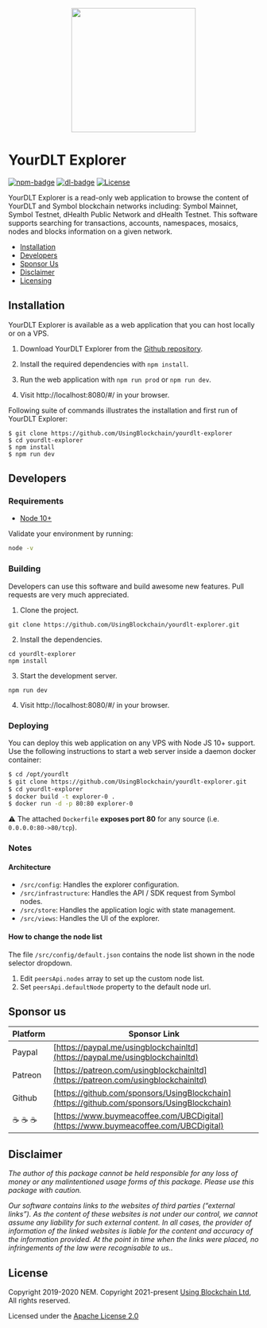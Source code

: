 
<p align="center"><img src="https://yourdlt.tools/logo-yourdlt-192x192.png" width="250"></p>

# YourDLT Explorer

[![npm-badge][npm-badge]][npm-url]
[![dl-badge][dl-badge]][npm-url]
[![License](https://img.shields.io/badge/License-Apache%202.0-blue.svg)](https://opensource.org/licenses/Apache-2.0)

YourDLT Explorer is a read-only web application to browse the content of YourDLT and Symbol blockchain networks including: Symbol Mainnet, Symbol Testnet, dHealth Public Network and dHealth Testnet.
This software supports searching for transactions, accounts, namespaces, mosaics, nodes and blocks information on a given network.

- [Installation](#installation)
- [Developers](#developers)
- [Sponsor Us](#sponsor-us)
- [Disclaimer](#disclaimer)
- [Licensing](#license)

## Installation

YourDLT Explorer is available as a web application that you can host locally or on a VPS.

1. Download YourDLT Explorer from the [Github repository][self].

2. Install the required dependencies with `npm install`.

3. Run the web application with `npm run prod` or `npm run dev`.

4. Visit http://localhost:8080/#/ in your browser.

Following suite of commands illustrates the installation and first run of YourDLT Explorer:

```
$ git clone https://github.com/UsingBlockchain/yourdlt-explorer
$ cd yourdlt-explorer
$ npm install
$ npm run dev
```

## Developers

### Requirements

- [Node 10+](https://www.digitalocean.com/community/tutorials/how-to-install-node-js-on-ubuntu-20-04)

Validate your environment by running:

```bash
node -v
```

### Building

Developers can use this software and build awesome new features. Pull requests are very much appreciated.

1. Clone the project.

```
git clone https://github.com/UsingBlockchain/yourdlt-explorer.git
```

2. Install the dependencies.
```
cd yourdlt-explorer
npm install 
```

3. Start the development server.

```
npm run dev 
```

4. Visit http://localhost:8080/#/ in your browser.

### Deploying

You can deploy this web application on any VPS with Node JS 10+ support. Use the following instructions to start a web server inside a daemon docker container:

```bash
$ cd /opt/yourdlt
$ git clone https://github.com/UsingBlockchain/yourdlt-explorer.git
$ cd yourdlt-explorer
$ docker build -t explorer-0 .
$ docker run -d -p 80:80 explorer-0
```

:warning: The attached `Dockerfile` **exposes port 80** for any source (i.e. `0.0.0.0:80->80/tcp`).

### Notes

#### Architecture

* `/src/config`: Handles the explorer configuration.
* `/src/infrastructure`: Handles the API / SDK request from Symbol nodes.
* `/src/store`: Handles the application logic with state management.
* `/src/views`: Handles the UI of the explorer.

#### How to change the node list

The file `/src/config/default.json` contains the node list shown in the node selector dropdown.

1. Edit `peersApi.nodes` array to set up the custom node list.
2. Set `peersApi.defaultNode` property to the default node url.

## Sponsor us

| Platform | Sponsor Link |
| --- | --- |
| Paypal | [https://paypal.me/usingblockchainltd](https://paypal.me/usingblockchainltd) |
| Patreon | [https://patreon.com/usingblockchainltd](https://patreon.com/usingblockchainltd) |
| Github | [https://github.com/sponsors/UsingBlockchain](https://github.com/sponsors/UsingBlockchain) |
| :coffee: :coffee: :coffee: | [https://www.buymeacoffee.com/UBCDigital](https://www.buymeacoffee.com/UBCDigital) |

## Disclaimer

  *The author of this package cannot be held responsible for any loss of money or any malintentioned usage forms of this package. Please use this package with caution.*

  *Our software contains links to the websites of third parties (“external links”). As the content of these websites is not under our control, we cannot assume any liability for such external content. In all cases, the provider of information of the linked websites is liable for the content and accuracy of the information provided. At the point in time when the links were placed, no infringements of the law were recognisable to us..*

## License

Copyright 2019-2020 NEM.
Copyright 2021-present [Using Blockchain Ltd][ref-ltd], All rights reserved.

Licensed under the [Apache License 2.0](LICENSE)

[self]: https://github.com/UsingBlockchain/yourdlt-explorer
[ref-ltd]: https://using-blockchain.org
[npm-url]: https://www.npmjs.com/package/yourdlt-explorer
[npm-badge]: https://img.shields.io/npm/v/yourdlt-explorer
[dl-badge]: https://img.shields.io/npm/dt/yourdlt-explorer
